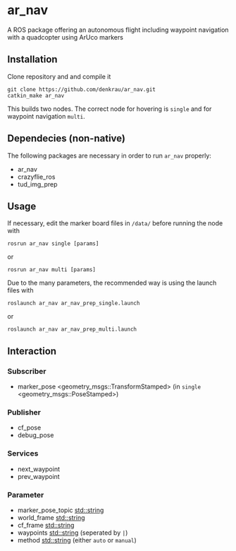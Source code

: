 # ar_nav
A ROS package offering an autonomous flight including waypoint navigation with a quadcopter using ArUco markers

## Installation
Clone repository and and compile it
```
git clone https://github.com/denkrau/ar_nav.git
catkin_make ar_nav
```
This builds two nodes. The correct node for hovering is `single` and for waypoint navigation `multi`.

## Dependecies (non-native)
The following packages are necessary in order to run `ar_nav` properly:
- ar_nav
- crazyflie_ros
- tud_img_prep

## Usage
If necessary, edit the marker board files in `/data/` before running the node with
```
rosrun ar_nav single [params]
```
or
```
rosrun ar_nav multi [params]
```
Due to the many parameters, the recommended way is using the launch files with
```
roslaunch ar_nav ar_nav_prep_single.launch
```
or
```
roslaunch ar_nav ar_nav_prep_multi.launch
```

## Interaction
### Subscriber
- marker_pose <geometry_msgs::TransformStamped> (in `single` <geometry_msgs::PoseStamped>)

### Publisher
- cf_pose
- debug_pose

### Services
- next_waypoint
- prev_waypoint

### Parameter
- marker_pose_topic <std::string>
- world_frame <std::string>
- cf_frame <std::string>
- waypoints <std::string> (seperated by `|`)
- method <std::string> (either `auto` or `manual`)
